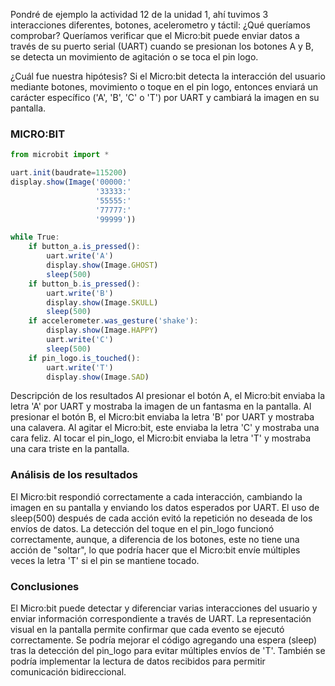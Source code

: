 Pondré de ejemplo la actividad 12 de la unidad 1, ahí tuvimos 3 interacciones diferentes, botones, acelerometro y táctil:
¿Qué queríamos comprobar?
Queríamos verificar que el Micro:bit puede enviar datos a través de su puerto serial (UART) cuando se presionan los botones A y B, se detecta un movimiento de agitación o se toca el pin logo.

¿Cuál fue nuestra hipótesis?
Si el Micro:bit detecta la interacción del usuario mediante botones, movimiento o toque en el pin logo, entonces enviará un carácter específico ('A', 'B', 'C' o 'T') por UART y cambiará la imagen en su pantalla.

### MICRO:BIT
``` js
from microbit import *

uart.init(baudrate=115200)
display.show(Image('00000:'
                   '33333:'
                   '55555:'
                   '77777:'
                   '99999'))

while True:
    if button_a.is_pressed():
        uart.write('A')
        display.show(Image.GHOST)
        sleep(500)
    if button_b.is_pressed():
        uart.write('B')
        display.show(Image.SKULL)  
        sleep(500)
    if accelerometer.was_gesture('shake'):
        display.show(Image.HAPPY) 
        uart.write('C')
        sleep(500)
    if pin_logo.is_touched():  
        uart.write('T')
        display.show(Image.SAD) 
```

Descripción de los resultados
Al presionar el botón A, el Micro:bit enviaba la letra 'A' por UART y mostraba la imagen de un fantasma en la pantalla.
Al presionar el botón B, el Micro:bit enviaba la letra 'B' por UART y mostraba una calavera.
Al agitar el Micro:bit, este enviaba la letra 'C' y mostraba una cara feliz.
Al tocar el pin_logo, el Micro:bit enviaba la letra 'T' y mostraba una cara triste en la pantalla.
### Análisis de los resultados
El Micro:bit respondió correctamente a cada interacción, cambiando la imagen en su pantalla y enviando los datos esperados por UART.
El uso de sleep(500) después de cada acción evitó la repetición no deseada de los envíos de datos.
La detección del toque en el pin_logo funcionó correctamente, aunque, a diferencia de los botones, este no tiene una acción de "soltar", lo que podría hacer que el Micro:bit envíe múltiples veces la letra 'T' si el pin se mantiene tocado.
### Conclusiones
El Micro:bit puede detectar y diferenciar varias interacciones del usuario y enviar información correspondiente a través de UART.
La representación visual en la pantalla permite confirmar que cada evento se ejecutó correctamente.
Se podría mejorar el código agregando una espera (sleep) tras la detección del pin_logo para evitar múltiples envíos de 'T'.
También se podría implementar la lectura de datos recibidos para permitir comunicación bidireccional.
